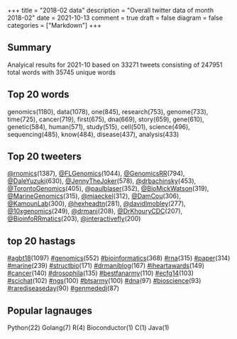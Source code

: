 +++
title = "2018-02 data"
description = "Overall twitter data of month 2018-02"
date = 2021-10-13
comment = true
draft = false
diagram = false
categories = ["Markdown"]
+++

## Summary
Analyical results for 2021-10 based on 33271 tweets consisting of 247951 total words with 35745 unique words


## Top 20 words
genomics(1180), data(1078), one(845), research(753), genome(733), time(725), cancer(719), first(675), dna(669), story(659), gene(610), genetic(584), human(571), study(515), cell(501), science(496), sequencing(485), know(484), disease(437), analysis(433)

## Top 20 tweeters
[@rnomics](https://twitter.com/rnomics)(1387), [@FLGenomics](https://twitter.com/FLGenomics)(1044), [@GenomicsRR](https://twitter.com/GenomicsRR)(794), [@DaleYuzuki](https://twitter.com/DaleYuzuki)(630), [@JennyTheJoker](https://twitter.com/JennyTheJoker)(578), [@drbachinsky](https://twitter.com/drbachinsky)(453), [@TorontoGenomics](https://twitter.com/TorontoGenomics)(405), [@paulblaser](https://twitter.com/paulblaser)(352), [@BioMickWatson](https://twitter.com/BioMickWatson)(319), [@MarineGenomics](https://twitter.com/MarineGenomics)(315), [@mjaeckel](https://twitter.com/mjaeckel)(312), [@DamCou](https://twitter.com/DamCou)(306), [@KamounLab](https://twitter.com/KamounLab)(300), [@hexheadtn](https://twitter.com/hexheadtn)(281), [@davidlmobley](https://twitter.com/davidlmobley)(277), [@10xgenomics](https://twitter.com/10xgenomics)(249), [@drmani](https://twitter.com/drmani)(208), [@DrKhouryCDC](https://twitter.com/DrKhouryCDC)(207), [@BioinfoRRmatics](https://twitter.com/BioinfoRRmatics)(203), [@interactivefly](https://twitter.com/interactivefly)(200)

## top 20 hastags
[#agbt18](https://twitter.com/hashtag/agbt18)(1097) [#genomics](https://twitter.com/hashtag/genomics)(552) [#bioinformatics](https://twitter.com/hashtag/bioinformatics)(368) [#rna](https://twitter.com/hashtag/rna)(315) [#paper](https://twitter.com/hashtag/paper)(314) [#marine](https://twitter.com/hashtag/marine)(239) [#structbio](https://twitter.com/hashtag/structbio)(171) [#drmaniblog](https://twitter.com/hashtag/drmaniblog)(167) [#iheartawards](https://twitter.com/hashtag/iheartawards)(149) [#cancer](https://twitter.com/hashtag/cancer)(140) [#drosophila](https://twitter.com/hashtag/drosophila)(135) [#bestfanarmy](https://twitter.com/hashtag/bestfanarmy)(110) [#ecfg14](https://twitter.com/hashtag/ecfg14)(103) [#scichat](https://twitter.com/hashtag/scichat)(102) [#ngs](https://twitter.com/hashtag/ngs)(100) [#btsarmy](https://twitter.com/hashtag/btsarmy)(100) [#dna](https://twitter.com/hashtag/dna)(97) [#bioscience](https://twitter.com/hashtag/bioscience)(93) [#rarediseaseday](https://twitter.com/hashtag/rarediseaseday)(90) [#genmededi](https://twitter.com/hashtag/genmededi)(87)

## Popular lagnauges
Python(22) Golang(7) R(4) Bioconductor(1) C(1) Java(1)
